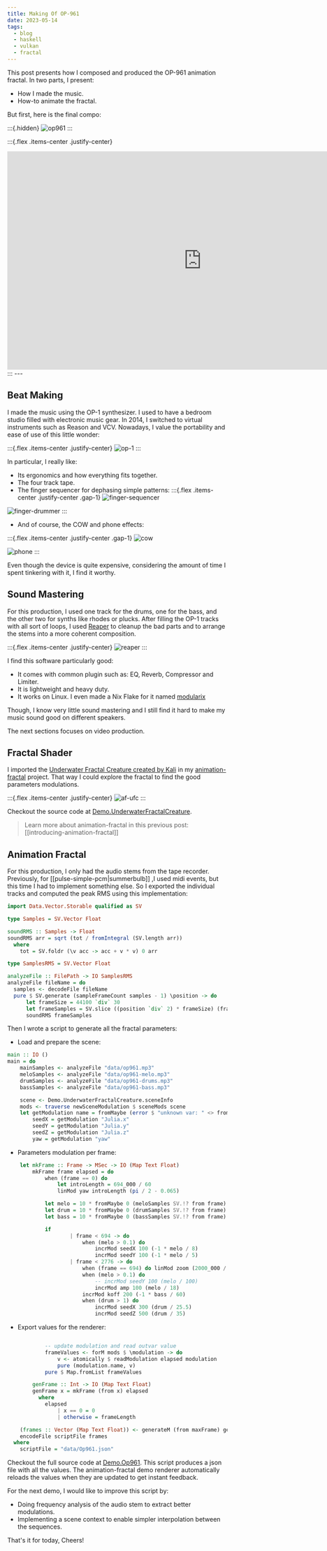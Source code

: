 ```yaml
---
title: Making Of OP-961
date: 2023-05-14
tags:
  - blog
  - haskell
  - vulkan
  - fractal
---
```


This post presents how I composed and produced the OP-961 animation fractal.
In two parts, I present:

- How I made the music.
- How-to animate the fractal.

But first, here is the final compo:

:::{.hidden}
![op961](../static/op961.png)
:::

:::{.flex .items-center .justify-center}
<iframe width="888" height="500" src="https://www.youtube.com/embed/_0eEXlPLOZ4" title="YouTube video player" frameborder="0" allow="accelerometer; autoplay; clipboard-write; encrypted-media; gyroscope; picture-in-picture" allowfullscreen></iframe>
:::
---

## Beat Making

I made the music using the OP-1 synthesizer. I used to have a bedroom studio filled with electronic music gear. In 2014, I switched to virtual instruments such as Reason and VCV. Nowadays, I value the portability and ease of use of this little wonder:

:::{.flex .items-center .justify-center}
![op-1](../static/op1.png)
:::

In particular, I really like:

- Its ergonomics and how everything fits together.
- The four track tape.
- The finger sequencer for dephasing simple patterns:
:::{.flex .items-center .justify-center .gap-1}
![finger-sequencer](../static/op1-finger-sequencer.png)

![finger-drummer](../static/op1-drummer.png)
:::
- And of course, the COW and phone effects:

:::{.flex .items-center .justify-center .gap-1}
![cow](../static/op1-cow.png)

![phone](../static/op1-phone.png)
:::

Even though the device is quite expensive, considering the amount of time I spent tinkering with it, I find it worthy.

## Sound Mastering

For this production, I used one track for the drums, one for the bass, and the other two for synths like rhodes or plucks.
After filling the OP-1 tracks with all sort of loops, I used [Reaper][reaper] to cleanup the bad parts and to arrange the stems into a more coherent composition.

:::{.flex .items-center .justify-center}
![reaper](../static/reaper.png)
:::

I find this software particularly good:

- It comes with common plugin such as: EQ, Reverb, Compressor and Limiter.
- It is lightweight and heavy duty.
- It works on Linux. I even made a Nix Flake for it named [modularix][modularix]

Though, I know very little sound mastering and I still find it hard to make my music sound good on different speakers.

The next sections focuses on video production.

## Fractal Shader

I imported the [Underwater Fractal Creature created by Kali][shadertoy-ufc] in my [animation-fractal][af] project. That way I could explore the fractal to find the good parameters modulations.

:::{.flex .items-center .justify-center}
![af-ufc](../static/af-ufc.png)
:::

Checkout the source code at [Demo.UnderwaterFractalCreature](https://gitlab.com/TristanCacqueray/animation-fractal/-/blob/main/src/Demo/UnderwaterFractalCreature.hs).

> Learn more about animation-fractal in this previous post: [[introducing-animation-fractal]]

## Animation Fractal

For this production, I only had the audio stems from the tape recorder. Previously, for [[pulse-simple-pcm|summerbulb]] ,I used midi events, but this time I had to implement something else. So I exported the individual tracks and computed the peak RMS using this implementation:

```haskell
import Data.Vector.Storable qualified as SV

type Samples = SV.Vector Float

soundRMS :: Samples -> Float
soundRMS arr = sqrt (tot / fromIntegral (SV.length arr))
  where
    tot = SV.foldr (\v acc -> acc + v * v) 0 arr

type SamplesRMS = SV.Vector Float

analyzeFile :: FilePath -> IO SamplesRMS
analyzeFile fileName = do
  samples <- decodeFile fileName
  pure $ SV.generate (sampleFrameCount samples - 1) \position -> do
      let frameSize = 44100 `div` 30
      let frameSamples = SV.slice ((position `div` 2) * frameSize) (frameSize) samples
      soundRMS frameSamples
```

Then I wrote a script to generate all the fractal parameters:

- Load and prepare the scene:
```haskell
main :: IO ()
main = do
    mainSamples <- analyzeFile "data/op961.mp3"
    meloSamples <- analyzeFile "data/op961-melo.mp3"
    drumSamples <- analyzeFile "data/op961-drums.mp3"
    bassSamples <- analyzeFile "data/op961-bass.mp3"

    scene <- Demo.UnderwaterFractalCreature.sceneInfo
    mods <- traverse newSceneModulation $ sceneMods scene
    let getModulation name = fromMaybe (error $ "unknown var: " <> from name) $ lookupModulation name mods
        seedX = getModulation "Julia.x"
        seedY = getModulation "Julia.y"
        seedZ = getModulation "Julia.z"
        yaw = getModulation "yaw"
```

- Parameters modulation per frame:
```haskell
    let mkFrame :: Frame -> MSec -> IO (Map Text Float)
        mkFrame frame elapsed = do
            when (frame == 0) do
                let introLength = 694_000 / 60
                linMod yaw introLength (pi / 2 - 0.065)

            let melo = 10 * fromMaybe 0 (meloSamples SV.!? from frame)
            let drum = 10 * fromMaybe 0 (drumSamples SV.!? from frame)
            let bass = 10 * fromMaybe 0 (bassSamples SV.!? from frame)

            if
                    | frame < 694 -> do
                        when (melo > 0.1) do
                            incrMod seedX 100 (-1 * melo / 8)
                            incrMod seedY 100 (-1 * melo / 5)
                    | frame < 2776 -> do
                        when (frame == 694) do linMod zoom (2000_000 / 60) 3.2
                        when (melo > 0.1) do
                            -- incrMod seedY 100 (melo / 100)
                            incrMod amp 100 (melo / 18)
                        incrMod koff 200 (-1 * bass / 60)
                        when (drum > 1) do
                            incrMod seedX 300 (drum / 25.5)
                            incrMod seedZ 500 (drum / 35)

```

- Export values for the renderer:
```haskell

            -- update modulation and read outvar value
            frameValues <- forM mods $ \modulation -> do
                v <- atomically $ readModulation elapsed modulation
                pure (modulation.name, v)
            pure $ Map.fromList frameValues

        genFrame :: Int -> IO (Map Text Float)
        genFrame x = mkFrame (from x) elapsed
          where
            elapsed
                | x == 0 = 0
                | otherwise = frameLength

    (frames :: Vector (Map Text Float)) <- generateM (from maxFrame) genFrame
    encodeFile scriptFile frames
  where
    scriptFile = "data/Op961.json"
```

Checkout the full source code at [Demo.Op961](https://gitlab.com/TristanCacqueray/animation-fractal/-/blob/main/src/Demo/Op961.hs).
This script produces a json file with all the values.
The animation-fractal demo renderer automatically reloads the values when they are updated to get instant feedback.

For the next demo, I would like to improve this script by:
- Doing frequency analysis of the audio stem to extract better modulations.
- Implementing a scene context to enable simpler interpolation between the sequences.

That's it for today,
Cheers!

[af]: https://gitlab.com/TristanCacqueray/animation-fractal
[op-1]: https://teenage.engineering/products/op-1/original/overview
[reaper]: https://reaper.fm
[modularix]: https://github.com/podenv/modularix
[shadertoy-ufc]: https://www.shadertoy.com/view/Mtf3Rr
